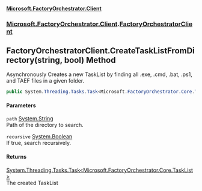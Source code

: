 #### [Microsoft.FactoryOrchestrator.Client](./Microsoft-FactoryOrchestrator-Client.md 'Microsoft.FactoryOrchestrator.Client')
### [Microsoft.FactoryOrchestrator.Client](./Microsoft-FactoryOrchestrator-Client.md 'Microsoft.FactoryOrchestrator.Client').[FactoryOrchestratorClient](./Microsoft-FactoryOrchestrator-Client-FactoryOrchestratorClient.md 'Microsoft.FactoryOrchestrator.Client.FactoryOrchestratorClient')
## FactoryOrchestratorClient.CreateTaskListFromDirectory(string, bool) Method
Asynchronously Creates a new TaskList by finding all .exe, .cmd, .bat, .ps1, and TAEF files in a given folder.  
```csharp
public System.Threading.Tasks.Task<Microsoft.FactoryOrchestrator.Core.TaskList> CreateTaskListFromDirectory(string path, bool recursive=false);
```
#### Parameters
<a name='Microsoft-FactoryOrchestrator-Client-FactoryOrchestratorClient-CreateTaskListFromDirectory(string_bool)-path'></a>
`path` [System.String](https://docs.microsoft.com/en-us/dotnet/api/System.String 'System.String')  
Path of the directory to search.  
  
<a name='Microsoft-FactoryOrchestrator-Client-FactoryOrchestratorClient-CreateTaskListFromDirectory(string_bool)-recursive'></a>
`recursive` [System.Boolean](https://docs.microsoft.com/en-us/dotnet/api/System.Boolean 'System.Boolean')  
If true, search recursively.  
  
#### Returns
[System.Threading.Tasks.Task&lt;](https://docs.microsoft.com/en-us/dotnet/api/System.Threading.Tasks.Task-1 'System.Threading.Tasks.Task')[Microsoft.FactoryOrchestrator.Core.TaskList](/CoreLibrary/Microsoft-FactoryOrchestrator-Core-TaskList 'Microsoft.FactoryOrchestrator.Core.TaskList')[&gt;](https://docs.microsoft.com/en-us/dotnet/api/System.Threading.Tasks.Task-1 'System.Threading.Tasks.Task')  
The created TaskList  

